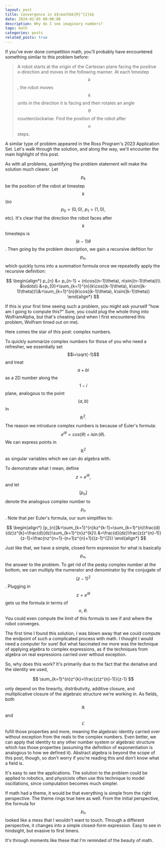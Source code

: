 ```yaml
---
layout: post
title: Convergence in $$\mathbb{R}^{2}$$
date: 2024-02-05 00:00:00
description: Why do I see imaginary numbers?
tags: math
categories: posts
related_posts: true
---
```


If you've ever done competition math, you'll probably have encountered something similar to this problem before:

> A robot starts at the origin of the Cartesian plane facing the positive x-direction and moves in the following manner. At each timestep $$k$$, the robot moves $$k$$ units in the direction it is facing and then rotates an angle $$\theta$$ counterclockwise. Find the position of the robot after $$n$$ steps.

A similar type of problem appeared in the Ross Program's 2023 Application Set. Let's walk through the solution, and along the way, we'll encounter the main highlight of this post.

As with all problems, quantifying the problem statement will make the solution much clearer. Let $$p_{k}$$ be the position of the robot at timestep $$k$$ (so $$p_{0}=(0,0),\ p_{1}=(1,0),$$ etc). It's clear that the direction the robot faces after $$k$$ timesteps is $$(k-1)\theta$$. Then going by the problem description, we gain a recursive defition for $$p_{n},$$ which quickly turns into a summation formula once we repeatedly apply the recursive definition:

$$
\begin{align*}
p_{n} &= p_{n-1} + (n\cos((n-1)\theta), n\sin((n-1)\theta))\\
&\vdots\\
&=p_{0}+\sum_{k=1}^{n}(k\cos((k-1)\theta), k\sin((k-1)\theta))\\&=\sum_{k=1}^{n}(k\cos((k-1)\theta), k\sin((k-1)\theta))
\end{align*}
$$

If this is your first time seeing such a problem, you might ask yourself "how am I going to compute this?" Sure, you could plug the whole thing into WolframAlpha, but that's cheating (and when I first encountered this problem, Wolfram timed out on me). 

Here comes the star of this post: complex numbers.

To quickly summarize complex numbers for those of you who need a refresher, we essentially set $$i=\sqrt{-1}$$ and treat $$a+bi$$ as a 2D number along the $$1-i$$ plane, analogous to the point $$(a,b)$$ in $$\mathbb{R}^{2}.$$ The reason we introduce complex numbers is because of Euler's formula: $$e^{i\theta}=cos(\theta)+i\sin(\theta).$$ We can express points in $$\mathbb{R}^{2}$$ as singular variables which we can do algebra with.

To demonstrate what I mean, define $$z=e^{i\theta},$$ and let $$[p_{n}]$$ denote the analogous complex number to $$p_{n}$$. Note that per Euler's formula, our sum simplifies to:

$$
\begin{align*}
[p_{n}]&=\sum_{k=1}^{n}kz^{k-1}=\sum_{k=1}^{n}\frac{d}{dz}z^{k}=\frac{d}{dz}\sum_{k=1}^{n}z^{k}\\
&=\frac{d}{dz}\frac{z(z^{n}-1)}{z-1}=\frac{nz^{n+1}-(n+1)z^{n}+1}{(z-1)^{2}}
\end{align*}
$$

Just like that, we have a simple, closed form expression for what is basically $$p_{n},$$ the answer to the problem. To get rid of the pesky complex number at the bottom, we can multiply the numerator and denominator by the conjugate of $$(z-1)^{2}$$. Plugging in $$z=e^{i\theta}$$ gets us the formula in terms of $$n,\ \theta.$$ You could even compute the limit of this formula to see if and where the robot converges.

The first time I found this solution, I was blown away that we could compute the endpoint of such a complicated process with math. I thought I would need a computer for sure! But what fascinated me more was the technique of applying algebra to complex expressions, as if the techniques from algebra on real expressions carried over without exception. 

So, why does this work? It's primarily due to the fact that the deriative and the identity we used,

$$
\sum_{k=1}^{n}z^{k}=\frac{z(z^{n}-1)}{z-1}
$$

only depend on the linearity, distributivity, additive closure, and multiplicative closure of the algebraic structure we're working in. As fields, both $$\mathbb{R}$$ and $$\mathbb{C}$$ fufill those properties and more, meaning the algebraic identity carried over without exception from the reals to the complex numbers. Even better, we can apply that identity to any other number system or algebraic structure which has those properties (assuming the definition of exponentiation is analogous to how we defined it). Abstract algebra is beyond the scope of this post, though, so don't worry if you're reading this and don't know what a field is.

It's easy to see the applications. The solution to the problem could be applied to robotics, and physicists often use this technique to model oscillations, since computation becomes much simpler.

If math had a theme, it would be that everything is simple from the right perspective. The theme rings true here as well. From the initial perspective, the formula for $$p_{n}$$ looked like a mess that I wouldn't want to touch. Through a different perspective, it changes into a simple closed-form expression. Easy to see in hindsight, but evasive to first timers.

It's through moments like these that I'm reminded of the beauty of math. 